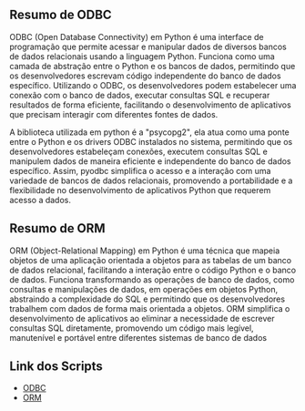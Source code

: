 ## Resumo de ODBC 

ODBC (Open Database Connectivity) em Python é uma interface de programação que permite acessar e manipular dados de diversos bancos de dados relacionais usando a linguagem Python. Funciona como uma camada de abstração entre o Python e os bancos de dados, permitindo que os desenvolvedores escrevam código independente do banco de dados específico. Utilizando o ODBC, os desenvolvedores podem estabelecer uma conexão com o banco de dados, executar consultas SQL e recuperar resultados de forma eficiente, facilitando o desenvolvimento de aplicativos que precisam interagir com diferentes fontes de dados. 

A biblioteca utilizada em python é a "psycopg2", ela atua como uma ponte entre o Python e os drivers ODBC instalados no sistema, permitindo que os desenvolvedores estabeleçam conexões, executem consultas SQL e manipulem dados de maneira eficiente e independente do banco de dados específico. Assim, pyodbc simplifica o acesso e a interação com uma variedade de bancos de dados relacionais, promovendo a portabilidade e a flexibilidade no desenvolvimento de aplicativos Python que requerem acesso a dados.

## Resumo de ORM

ORM (Object-Relational Mapping) em Python é uma técnica que mapeia objetos de uma aplicação orientada a objetos para as tabelas de um banco de dados relacional, facilitando a interação entre o código Python e o banco de dados. Funciona transformando as operações de banco de dados, como consultas e manipulações de dados, em operações em objetos Python, abstraindo a complexidade do SQL e permitindo que os desenvolvedores trabalhem com dados de forma mais orientada a objetos. ORM simplifica o desenvolvimento de aplicativos ao eliminar a necessidade de escrever consultas SQL diretamente, promovendo um código mais legível, manutenível e portável entre diferentes sistemas de banco de dados

## Link dos Scripts
- [ODBC](odbc.py)
- [ORM](orm.py)
